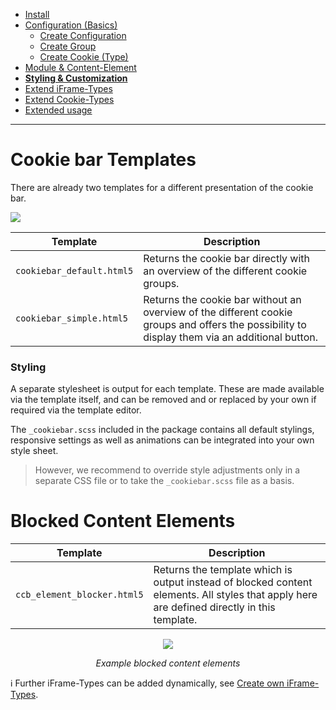 - [Install](INSTALL.md)
- [Configuration (Basics)](BASICS.md)
    - [Create Configuration](CONFIGURATION.md)
    - [Create Group](GROUP.md)
    - [Create Cookie (Type)](COOKIE.md)
- [Module & Content-Element](MOD_CE.md)
- [**Styling & Customization**](CUSTOMIZATION.md)
- [Extend iFrame-Types](EXTEND_IFRAME.md)
- [Extend Cookie-Types](EXTEND_TYPE.md)
- [Extended usage](EXTENDED_USAGE.md)

---

# Cookie bar Templates
There are already two templates for a different presentation of the cookie bar.

<img src="https://www.oveleon.de/share/github-assets/contao-cookiebar/cookiebar_example.jpg">

Template | Description
---------- | ----------
`cookiebar_default.html5` | Returns the cookie bar directly with an overview of the different cookie groups.
`cookiebar_simple.html5` | Returns the cookie bar without an overview of the different cookie groups and offers the possibility to display them via an additional button.

### Styling
A separate stylesheet is output for each template. These are made available via the template itself, and can be removed and or replaced by your own if required via the template editor. 

The `_cookiebar.scss` included in the package contains all default stylings, responsive settings as well as animations can be integrated into your own style sheet.

> However, we recommend to override style adjustments only in a separate CSS file or to take the `_cookiebar.scss` file as a basis.

# Blocked Content Elements
Template | Description
---------- | ----------
`ccb_element_blocker.html5` | Returns the template which is output instead of blocked content elements. All styles that apply here are defined directly in this template.

<div align="center">
    <img src="https://www.oveleon.de/share/github-assets/contao-cookiebar/content-element-blocked-1.png">
    <p><i>Example blocked content elements</i></p>
</div>

ℹ Further iFrame-Types can be added dynamically, see [Create own iFrame-Types](EXTEND_IFRAME.md).
